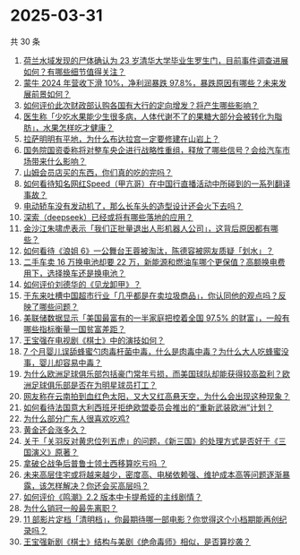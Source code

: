 # 2025-03-31

共 30 条

<!-- BEGIN -->
<!-- 最后更新时间 Mon Mar 31 2025 00:16:00 GMT+0800 (China Standard Time) -->

1. [荷兰水域发现的尸体确认为 23 岁清华大学毕业生罗生门，目前事件调查进展如何？有哪些细节值得关注？](https://www.zhihu.com/question/1889340664812131800)
1. [蒙牛 2024 年营收下滑 10%，净利润暴跌 97.8%，暴跌原因有哪些？未来发展前景如何？](https://www.zhihu.com/question/1888977977565479400)
1. [如何评价此次财政部认购各国有大行的定向增发？将产生哪些影响？](https://www.zhihu.com/question/1889716077090559200)
1. [医生称「少吃水果能少生很多病，人体代谢不了的果糖大部分会被转化为脂肪」，水果怎样吃才健康？](https://www.zhihu.com/question/1889246779540726000)
1. [拉萨明明有平地，为什么布达拉宫一定要修建在山岩上？](https://www.zhihu.com/question/780333510)
1. [国务院国资委称将对整车央企进行战略性重组，释放了哪些信号？会给汽车市场带来什么影响？](https://www.zhihu.com/question/1889448017196705800)
1. [山姆会员店买的东西，你们真的吃的完吗？](https://www.zhihu.com/question/493148917)
1. [如何看待知名网红Speed（甲亢哥）在中国行直播活动中所碰到的一系列翻译事故？](https://www.zhihu.com/question/1889151906678538800)
1. [电动轿车没有发动机了，那么长车头的造型设计还会火下去吗？](https://www.zhihu.com/question/662461961)
1. [深索（deepseek）已经或将有哪些落地的应用？](https://www.zhihu.com/question/11502468866)
1. [金沙江朱啸虎表示「我们正批量退出人形机器人公司」，这背后原因都有哪些？](https://www.zhihu.com/question/1889331007041291000)
1. [如何看待《浪姐 6》一公舞台王蓉被淘汰，陈德容被网友质疑「划水」？](https://www.zhihu.com/question/1888997148630185200)
1. [二手车卖 16 万换电池却要 22 万，新能源和燃油车哪个更保值？高额换电费用下，选择换车还是换电池？](https://www.zhihu.com/question/15739101027)
1. [如何评价刘德华的《见龙卸甲》？](https://www.zhihu.com/question/25398116)
1. [于东来吐槽中国超市行业「几乎都是在卖垃圾商品」，你认同他的观点吗？反映了哪些问题？](https://www.zhihu.com/question/1889390951400699400)
1. [美联储数据显示「美国最富有的一半家庭把控着全国 97.5% 的财富」，一般有哪些指标衡量一国贫富差距？](https://www.zhihu.com/question/1888542984687022300)
1. [王宝强在电视剧《棋士》中的演技如何？](https://www.zhihu.com/question/15721932184)
1. [7 个月婴儿误舔蜂蜜勺肉毒杆菌中毒，什么是肉毒中毒？为什么大人吃蜂蜜没事，婴儿却容易中毒？](https://www.zhihu.com/question/15755244666)
1. [为什么欧洲足球俱乐部包括豪门常年亏损，而美国球队却能获得较高盈利？欧洲足球俱乐部是否在为明星球员打工？](https://www.zhihu.com/question/6604152135)
1. [网友称在云南拍到血红色太阳，又大又红高悬天空，为什么会出现这种现象？](https://www.zhihu.com/question/1889452301372057000)
1. [如何看待法国意大利西班牙拒绝欧盟委员会推出的“重新武装欧洲”计划？](https://www.zhihu.com/question/1888825750532121300)
1. [为什么部分广东人很喜欢吃鸡?](https://www.zhihu.com/question/371215941)
1. [黄金还会涨多久？](https://www.zhihu.com/question/15339566033)
1. [关于「关羽反对黄忠位列五虎」的问题，《新三国》的处理方式是否好于《三国演义》原著？](https://www.zhihu.com/question/14916802998)
1. [拿破仑战争后普鲁士领土西移算吃亏吗 ？](https://www.zhihu.com/question/621414025)
1. [未来高层住宅或将越来越少，密度高、电梯依赖强、维护成本高等问题逐渐暴露，该怎样解决？你还会买高层吗？](https://www.zhihu.com/question/1889222967541590000)
1. [如何评价《鸣潮》2.2 版本中卡提希娅的主线剧情？](https://www.zhihu.com/question/1888553119216035600)
1. [为什么销冠一般最先离职？](https://www.zhihu.com/question/11744499028)
1. [11 部影片定档「清明档」，你最期待哪一部电影？你觉得这个小档期能再创纪录吗？](https://www.zhihu.com/question/15654193174)
1. [王宝强新剧《棋士》结构与美剧《绝命毒师》相似，是否算抄袭？](https://www.zhihu.com/question/1888624416184854300)

<!-- END -->
